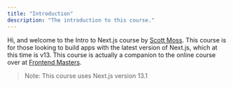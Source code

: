 ```yaml
---
title: "Introduction"
description: "The introduction to this course."
---
```


Hi, and welcome to the Intro to Next.js course by [Scott Moss][twitter].
This course is for those looking to build apps with the latest version of Next.js, which at this time is v13. This course is actually a companion to the online course over at [Frontend Masters][fem].

> Note: This course uses Next.js version 13.1

[twitter]: https://twitter.com/scotups
[fem]: https://www.frontendmasters.com/courses/next-js-v2
